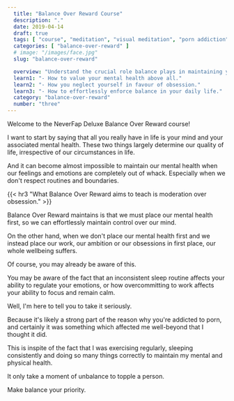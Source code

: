```yaml
---
  title: "Balance Over Reward Course"
  description: "."
  date: 2019-04-14
  draft: true
  tags: [ "course", "meditation", "visual meditation", "porn addiction", "addiction", "awareness", "awareness exercises", "perspective", "nofap", "neverfap", "neverfap deluxe" ]
  categories: [ "balance-over-reward" ]
  # image: "/images/face.jpg"
  slug: "balance-over-reward"

  overview: "Understand the crucial role balance plays in maintaining your feelings and emotions."
  learn1: "- How to value your mental health above all."
  learn2: "- How you neglect yourself in favour of obsession."
  learn3: "- How to effortlessly enforce balance in your daily life."
  category: "balance-over-reward"
  number: "three"
---
```


<!-- Will Need One Edit -->

Welcome to the NeverFap Deluxe Balance Over Reward course!

I want to start by saying that all you really have in life is your mind and your associated mental health. These two things largely determine our quality of life, irrespective of our circumstances in life.

And it can become almost impossible to maintain our mental health when our feelings and emotions are completely out of whack. Especially when we don't respect routines and boundaries.


{{< hr3 "What Balance Over Reward aims to teach is moderation over obsession." >}}


Balance Over Reward maintains is that we must place our mental health first, so we can effortlessly maintain control over our mind. 

On the other hand, when we don't place our mental health first and we instead place our work, our ambition or our obsessions in first place, our whole wellbeing suffers.

Of course, you may already be aware of this.

You may be aware of the fact that an inconsistent sleep routine affects your ability to regulate your emotions, or how overcommitting to work affects your ability to focus and remain calm.

Well, I'm here to tell you to take it seriously. 

Because it's likely a strong part of the reason why you're addicted to porn, and certainly it was something which affected me well-beyond that I thought it did.

This is inspite of the fact that I was exercising regularly, sleeping consistently and doing so many things correctly to maintain my mental and physical health.

It only take a moment of unbalance to topple a person. 

Make balance your priority.
